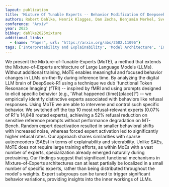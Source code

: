 ```yaml
---
layout: publication
title: 'Mixture Of Tunable Experts -- Behavior Modification Of Deepseek-r1 At Inference Time'
authors: Robert Dahlke, Henrik Klagges, Dan Zecha, Benjamin Merkel, Sven Rohr, Fabian Klemm
conference: "Arxiv"
year: 2025
bibkey: dahlke2025mixture
additional_links:
  - {name: "Paper", url: "https://arxiv.org/abs/2502.11096"}
tags: ['Interpretability and Explainability', 'Model Architecture', 'Interpretability', 'Training Techniques', 'Pretraining Methods', 'Prompting']
---
```

We present the Mixture-of-Tunable-Experts (MoTE), a method that extends the
Mixture-of-Experts architecture of Large Language Models (LLMs). Without
additional training, MoTE enables meaningful and focused behavior changes in
LLMs on-the-fly during inference time. By analyzing the digital LLM brain of
DeepSeek-R1 using a technique we dub 'functional Token Resonance Imaging'
(fTRI) -- inspired by fMRI and using prompts designed to elicit specific
behavior (e.g., 'What happened \{time\}\{place\}?') -- we empirically identify
distinctive experts associated with behaviors like refusal responses. Using
MoTE we are able to intervene and control such specific behavior. We switched
off the top 10 most refusal-relevant experts (0.07% of R1's 14,848 routed
experts), achieving a 52% refusal reduction on sensitive reference prompts
without performance degradation on MT-Bench. Random expert deactivation
resulted in smaller behavioral shifts with increased noise, whereas forced
expert activation led to significantly higher refusal rates. Our approach
shares similarities with sparse autoencoders (SAEs) in terms of explainability
and steerability. Unlike SAEs, MoTE does not require large training efforts, as
within MoEs with a vast number of experts, specialization already emerged
naturally during pretraining. Our findings suggest that significant functional
mechanisms in Mixture-of-Experts architectures can at least partially be
localized in a small number of specific experts, rather than being distributed
throughout the model's weights. Expert subgroups can be tuned to trigger
significant behavior variations, providing insights into the inner workings of
LLMs.
